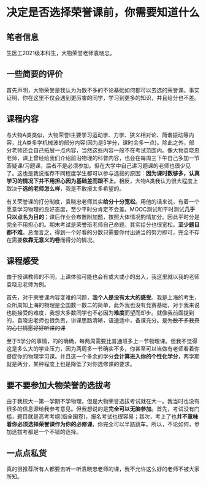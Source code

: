 # 决定是否选择荣誉课前，你需要知道什么

## 笔者信息

生医工2021级本科生，大物荣誉老师袁晓忠。

## 一些简要的评价

首先声明，大物荣誉是我认为为数不多的不论基础如何都可以去选的荣誉课。事实证明，你在这里不仅会遇到更厉害的同学，学习到更多的知识，并且给分也不差。

## 课程内容

与大物A类类似，大物荣誉I主要学习运动学、力学、狭义相对论、简谐振动等内容，比A类多学机械波的部分内容(因为是5学分，课时会多一点)。除此之外，部分老师还会自己拓展一点内容，当然这些内容一般不在考试范围内。像大物袁晓忠老师，课上曾经给我们介绍前沿物理的科普内容，也会在每周三下午自己多加一节答疑课/习题课，后者不是必须参加。但在大学中自己讲习题课的老师也很少见了。这也是我说推荐不同程度学生都可以参与选拔的原因：**因为课时数够多，认真学习的情况下并不用担心因为基础差而跟不上**。相反，大物A类我认为很大程度上取决于**选的老师怎么样**，我是不敢报太多希望的。

有关荣誉课的打分制度，袁晓忠老师其实**给分十分宽松**。用他的话来说，有着一个愿意学习物理的良好态度，至少平时分肯定不会差。MOOC测试和平时测试**几乎只以点名为目的**；课后作业会布置附加题，按照大体情况酌情加分。因此平时分是完全不用担心的。期末考试是荣誉班老师自己命题，其实给分也很宽松。**至少题目都不难**。总而言之，得到一个好看的分数只需要你付出适当的努力即可，完全不存在需要**依靠无意义的卷**而得分的情况。

## 课程感受

由于授课教师的不同，上课体验可能也会有或大或小的出入，我这里就以我的老师袁晓忠老师为例。

首先，对于荣誉课内容变难的问题，**我个人是没有太大的感受**。我是上海的考生，众所周知上海的物理是全国数一数二的简单，此外我也没有竞赛基础，对于我来说也能接受的难度，我想大多数同学也不必因为**难度**而望而却步。就像我前面提到的，袁晓忠老师也很负责，讲课思路清晰，语速适中，备课充分。~~是为数不多我真的心甘情愿好好听课的课~~

至于5学分的事情，的的确确，每两周需要比普通班多上一节物理课。但我不觉得这是多么大的学业压力，因为两周多一节确实不多，你甚至可以当做有老师看着你督促你的物理学习课。并且这一个多余的学分**会计算进入你的个性化学分**，两学期就是两分，某种程度上也是降低了对你选修课的要求。

## 要不要参加大物荣誉的选拔考

由于我校大一第一学期不学物理，但是大物荣誉选拔考试就在大一。我当时也没有很多的信息源给我参考意见。但我想说的是**完全可以无脑参加**。首先，考试没有门槛，题目就是高考考纲(指全国卷)，报名考试也很容易；其次，考上了也**并不意味着你必须选择荣誉课作为你的必修课**，你完全可以半路跳车。所以，不论如何，参加选拔考都是一个不错的选择。

## 一点点私货

真的很推荐所有人都要去听一听袁晓忠老师的课，我不允许这么好的老师不被大家所知。